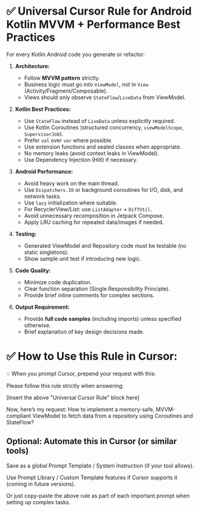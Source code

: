# ✅ Universal Cursor Rule for Android Kotlin MVVM + Performance Best Practices

For every Kotlin Android code you generate or refactor:

1. **Architecture:**
   - Follow **MVVM pattern** strictly.
   - Business logic must go into `ViewModel`, not in `View` (Activity/Fragment/Composable).
   - Views should only observe `StateFlow`/`LiveData` from ViewModel.

2. **Kotlin Best Practices:**
   - Use `StateFlow` instead of `LiveData` unless explicitly required.
   - Use Kotlin Coroutines (structured concurrency, `viewModelScope`, `SupervisorJob`).
   - Prefer `val` over `var` where possible.
   - Use extension functions and sealed classes when appropriate.
   - No memory leaks (avoid context leaks in ViewModel).
   - Use Dependency Injection (Hilt) if necessary.

3. **Android Performance:**
   - Avoid heavy work on the main thread.
   - Use `Dispatchers.IO` or background coroutines for I/O, disk, and network tasks.
   - Use `lazy` initialization where suitable.
   - For RecyclerView/List: use `ListAdapter` + `DiffUtil`.
   - Avoid unnecessary recomposition in Jetpack Compose.
   - Apply LRU caching for repeated data/images if needed.

4. **Testing:**
   - Generated ViewModel and Repository code must be testable (no static singletons).
   - Show sample unit test if introducing new logic.

5. **Code Quality:**
   - Minimize code duplication.
   - Clear function separation (Single Responsibility Principle).
   - Provide brief inline comments for complex sections.

6. **Output Requirement:**
   - Provide **full code samples** (including imports) unless specified otherwise.
   - Brief explanation of key design decisions made.

# ✅ How to Use this Rule in Cursor:
💡 When you prompt Cursor, prepend your request with this:

Please follow this rule strictly when answering:

[Insert the above "Universal Cursor Rule" block here]

Now, here’s my request:
How to implement a memory-safe, MVVM-compliant ViewModel to fetch data from a repository using Coroutines and StateFlow?

## Optional: Automate this in Cursor (or similar tools)
Save as a global Prompt Template / System Instruction (if your tool allows).

Use Prompt Library / Custom Template features if Cursor supports it (coming in future versions).

Or just copy-paste the above rule as part of each important prompt when setting up complex tasks.